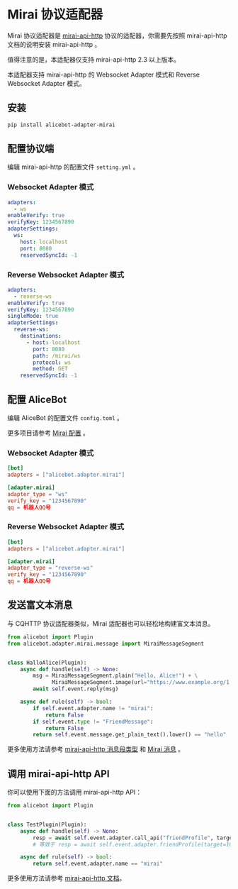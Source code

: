 # Mirai 协议适配器

Mirai 协议适配器是 [mirai-api-http](https://github.com/project-mirai/mirai-api-http) 协议的适配器，你需要先按照 mirai-api-http 文档的说明安装 mirai-api-http 。

值得注意的是，本适配器仅支持 mirai-api-http 2.3 以上版本。

本适配器支持 mirai-api-http 的 Websocket Adapter 模式和 Reverse Websocket Adapter 模式。

## 安装

```sh
pip install alicebot-adapter-mirai
```

## 配置协议端

编辑 mirai-api-http 的配置文件 `setting.yml` 。

### Websocket Adapter 模式

```yaml
adapters:
  - ws
enableVerify: true
verifyKey: 1234567890
adapterSettings:
  ws:
    host: localhost
    port: 8080
    reservedSyncId: -1
```

### Reverse Websocket Adapter 模式

```yaml
adapters:
  - reverse-ws
enableVerify: true
verifyKey: 1234567890
singleMode: true
adapterSettings:
  reverse-ws:
    destinations:
      - host: localhost
        port: 8080
        path: /mirai/ws
        protocol: ws
        method: GET
    reservedSyncId: -1
```

## 配置 AliceBot

编辑 AliceBot 的配置文件 `config.toml` 。

更多项目请参考 [Mirai 配置](/api/adapter/mirai/config.md) 。

### Websocket Adapter 模式

```toml
[bot]
adapters = ["alicebot.adapter.mirai"]

[adapter.mirai]
adapter_type = "ws"
verify_key = "1234567890"
qq = 机器人QQ号
```

### Reverse Websocket Adapter 模式

```toml
[bot]
adapters = ["alicebot.adapter.mirai"]

[adapter.mirai]
adapter_type = "reverse-ws"
verify_key = "1234567890"
qq = 机器人QQ号
```

## 发送富文本消息

与 CQHTTP 协议适配器类似，Mirai 适配器也可以轻松地构建富文本消息。

```python
from alicebot import Plugin
from alicebot.adapter.mirai.message import MiraiMessageSegment


class HalloAlice(Plugin):
    async def handle(self) -> None:
        msg = MiraiMessageSegment.plain("Hello, Alice!") + \
              MiraiMessageSegment.image(url="https://www.example.org/1.jpg")
        await self.event.reply(msg)

    async def rule(self) -> bool:
        if self.event.adapter.name != "mirai":
            return False
        if self.event.type != "FriendMessage":
            return False
        return self.event.message.get_plain_text().lower() == "hello"

```

更多使用方法请参考 [mirai-api-http 消息段类型](https://docs.mirai.mamoe.net/mirai-api-http/api/MessageType.html) 和 [Mirai 消息](/api/adapter/mirai/message.md) 。

## 调用 mirai-api-http API

你可以使用下面的方法调用 mirai-api-http API：

```python
from alicebot import Plugin


class TestPlugin(Plugin):
    async def handle(self) -> None:
        resp = await self.event.adapter.call_api("friendProfile", target=10001)
        # 等效于 resp = await self.event.adapter.friendProfile(target=10001)

    async def rule(self) -> bool:
        return self.event.adapter.name == "mirai"

```

更多使用方法请参考 [mirai-api-http 文档](https://docs.mirai.mamoe.net/mirai-api-http/adapter/WebsocketAdapter.html)。
